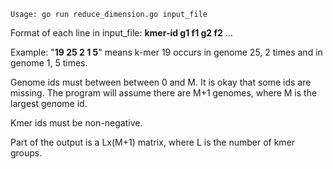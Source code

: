 
	Usage: go run reduce_dimension.go input_file

Format of each line in input_file: **kmer-id g1 f1 g2 f2** ...

Example: "**19 25 2 1 5**" means k-mer 19 occurs in genome 25, 2 times and in genome 1, 5 times.

Genome ids must between between 0 and M.  It is okay that some ids are missing.  The program will assume there are M+1 genomes, where M is the largest genome id.

Kmer ids must be non-negative.

Part of the output is a Lx(M+1) matrix, where L is the number of kmer groups.




